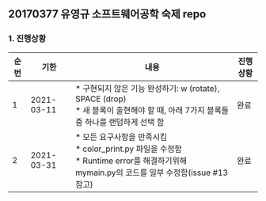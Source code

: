 ## 20170377 유영규 소프트웨어공학 숙제 repo

### 1. 진행상황

| 순번 | 기한       | 내용                                                         | 진행상황 |
| ---- | ---------- | ------------------------------------------------------------ | -------- |
| 1    | 2021-03-11 | * 구현되지 않은 기능 완성하기: w (rotate), SPACE (drop)<br />* 새 블록이 출현해야 할 때, 아래 7가지 블록들 중 하나를 랜덤하게 선택 함 | 완료     |
| 2    | 2021-03-31 | * 모든 요구사항을 만족시킴<br />* color_print.py 파일을 수정함<br />* Runtime error를 해결하기위해 mymain.py의 코드를 일부 수정함(issue #13 참고) | 완료     |

